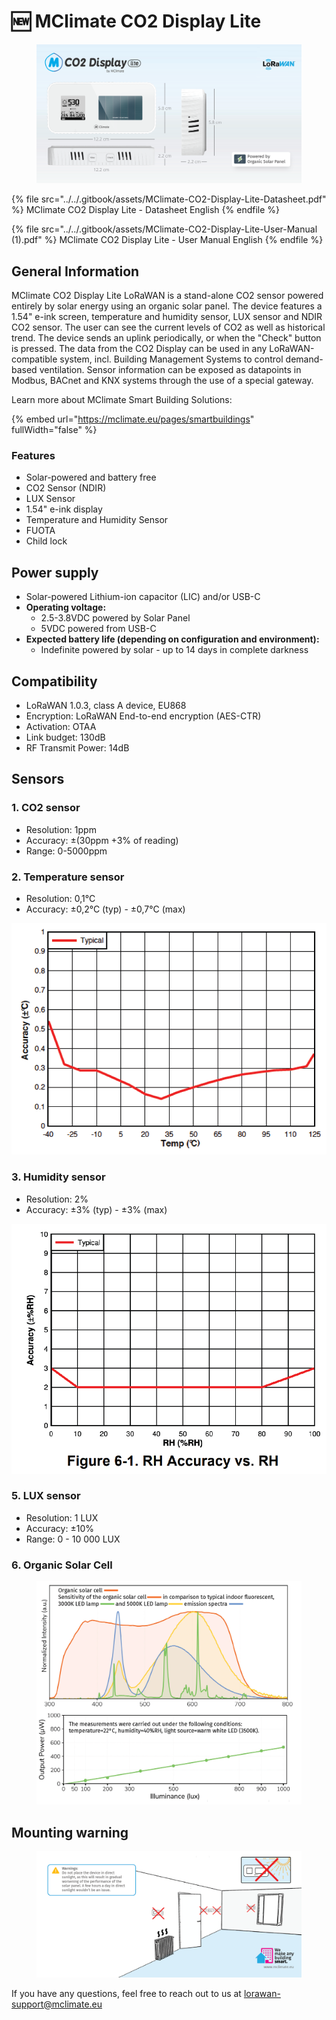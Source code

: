 # 🆕 MClimate CO2 Display Lite

<figure><img src="../../.gitbook/assets/co2-lite-specs-img (1).png" alt=""><figcaption></figcaption></figure>

{% file src="../../.gitbook/assets/MClimate-CO2-Display-Lite-Datasheet.pdf" %}
MClimate CO2 Display Lite - Datasheet English
{% endfile %}

{% file src="../../.gitbook/assets/MClimate-CO2-Display-Lite-User-Manual (1).pdf" %}
MClimate CO2 Display Lite - User Manual English
{% endfile %}

## General Information

MClimate CO2 Display Lite LoRaWAN is a stand-alone CO2 sensor powered entirely by solar energy using an organic solar panel. The device features a 1.54" e-ink screen, temperature and humidity sensor, LUX sensor and NDIR CO2 sensor. The user can see the current levels of CO2 as well as historical trend. The device sends an uplink periodically, or when the "Check" button is pressed. The data from the CO2 Display can be used in any LoRaWAN-compatible system, incl. Building Management Systems to control demand-based ventilation. Sensor information can be exposed as datapoints in Modbus, BACnet and KNX systems through the use of a special gateway.

Learn more about MClimate Smart Building Solutions:

{% embed url="https://mclimate.eu/pages/smartbuildings" fullWidth="false" %}

### Features

* Solar-powered and battery free
* CO2 Sensor (NDIR)
* LUX Sensor
* 1.54" e-ink display
* Temperature and Humidity Sensor
* FUOTA
* Child lock

## Power supply

* Solar-powered Lithium-ion capacitor (LIC) and/or USB-C
* **Operating voltage:**
  * 2.5-3.8VDC powered by Solar Panel
  * 5VDC powered from USB-C
* **Expected battery life (depending on configuration and environment):**&#x20;
  * Indefinite powered by solar - up to 14 days in complete darkness

## Compatibility

* LoRaWAN 1.0.3, class A device, EU868
* Encryption: LoRaWAN End-to-end encryption (AES-CTR)
* Activation: OTAA
* Link budget: 130dB
* RF Transmit Power: 14dB

## Sensors

### 1. CO2 sensor

* Resolution: 1ppm
* Accuracy: ±(30ppm +3% of reading)
* Range: 0-5000ppm

### 2. Temperature sensor

* Resolution: 0,1°C
* Accuracy: ±0,2°C (typ) - ±0,7°C (max)

<img src="../../.gitbook/assets/temperature_accuracy" alt="" data-size="original">

### 3. Humidity sensor

* Resolution: 2%
* Accuracy: ±3% (typ) - ±3% (max)

<img src="../../.gitbook/assets/humidity_accuracy" alt="" data-size="original">

### 5. LUX sensor

* Resolution: 1 LUX
* Accuracy: ±10%
* Range: 0 - 10 000 LUX

### 6. Organic Solar Cell

<figure><img src="../../.gitbook/assets/organic_solar_cell_diagrams.png" alt=""><figcaption></figcaption></figure>

## Mounting warning

<figure><img src="../../.gitbook/assets/Mounting.png" alt=""><figcaption></figcaption></figure>

If you have any questions, feel free to reach out to us at [lorawan-support@mclimate.eu](mailto:lorawan-support@mclimate.eu)
